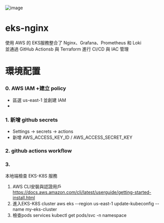 ![image](https://github.com/tyiio445/eks-nginx/blob/main/image10135134.png)
# eks-nginx
使用 AWS 的 EKS服務整合了 Nginx、Grafana、Prometheus 和 Loki  
並通過 GitHub Actionsb 與 Terraform 進行 CI/CD 與 IAC 管理
# 環境配置
### 0. AWS IAM +建立 policy
   - 區選 us-east-1 並創建 IAM
   - 
### 1. 新增 github secrets 
   - Settings -> secrets -> actions
   - 新增 AWS_ACCESS_KEY_ID / AWS_ACCESS_SECRET_KEY
   
### 2. github actions workflow
   
### 3. 



本地端檢查 EKS-K8S 服務 
1. AWS CLI安裝與認證用戶
https://docs.aws.amazon.com/cli/latest/userguide/getting-started-install.html
2. 進入EKS-K8S cluster
aws eks --region us-east-1 update-kubeconfig --name my-eks-cluster
3. 檢查pods services
kubectl get pods/svc -n namespace


  
    
  

   
